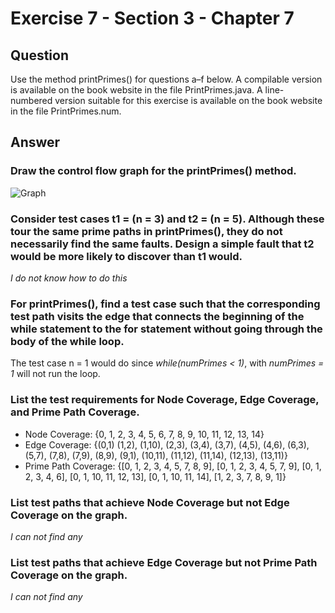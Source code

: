 # Exercise 7 - Section 3 - Chapter 7

## Question
Use the method printPrimes() for questions a–f below. A compilable version is available on the book website in the file PrintPrimes.java. A line-numbered version suitable for this exercise is available on the book website in the file PrintPrimes.num.

## Answer
### Draw the control flow graph for the printPrimes() method.
![Graph](./resource/Ex7-3-7)

### Consider test cases t1 = (n = 3) and t2 = (n = 5). Although these tour the same prime paths in printPrimes(), they do not necessarily find the same faults. Design a simple fault that t2 would be more likely to discover than t1 would.
*I do not know how to do this*

### For printPrimes(), find a test case such that the corresponding test path visits the edge that connects the beginning of the while statement to the for statement without going through the body of the while loop.
The test case n = 1 would do since *while(numPrimes < 1)*, with *numPrimes = 1* will not run the loop.

### List the test requirements for Node Coverage, Edge Coverage, and Prime Path Coverage.
- Node Coverage: {0, 1, 2, 3, 4, 5, 6, 7, 8, 9, 10, 11, 12, 13, 14}  
- Edge Coverage: {(0,1) (1,2), (1,10), (2,3), (3,4), (3,7), (4,5), (4,6), (6,3), (5,7), (7,8), (7,9), (8,9), (9,1), (10,11), (11,12), (11,14), (12,13), (13,11)}  
- Prime Path Coverage: {[0, 1, 2, 3, 4, 5, 7, 8, 9], [0, 1, 2, 3, 4, 5, 7, 9], [0, 1, 2, 3, 4, 6], [0, 1, 10, 11, 12, 13], [0, 1, 10, 11, 14], [1, 2, 3, 7, 8, 9, 1]}

### List test paths that achieve Node Coverage but not Edge Coverage on the graph.
*I can not find any*

### List test paths that achieve Edge Coverage but not Prime Path Coverage on the graph.
*I can not find any*